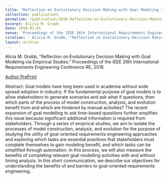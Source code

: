 ```yaml
---
title: "Reflection on Evolutionary Decision Making with Goal Modeling via Empirical Studies"
collection: publications
permalink: /publication/2018-Reflection-on-Evolutionary-Decision-Making-with-Goal-Modeling-via-Empirical-Studies
excerpt: Alicia M. Grubb
date: 2018-01-01
venue: 'Proceedings of the IEEE 26th International Requirements Engineering Conference RE'
citation: ' Alicia M. Grubb, "Reflection on Evolutionary Decision Making with Goal Modeling via Empirical Studies." Proceedings of the IEEE 26th International Requirements Engineering Conference RE, 2018.'
layout: archive
---
```

 Alicia M. Grubb, "Reflection on Evolutionary Decision Making with Goal Modeling via Empirical Studies." Proceedings of the IEEE 26th International Requirements Engineering Conference RE, 2018.

[Author PrePrint](http://www.cs.toronto.edu/~amgrubb/archive/RE18.pdf)

Abstract: Goal models have long been used in academia without wide spread adoption in industry. If the fundamental purpose of goal models is to allow stakeholders to generate scenarios and ask what if questions, then which parts of the process of model construction, analysis, and evolution benefit from and which are hindered by manual activities? The recent expansion of goal modelling to ask time-based questions further amplifies this issue because significant additional information is required from stakeholders. Through a series of empirical studies, we aim to isolate the processes of model construction, analysis, and evolution for the purpose of studying the utility of goal-oriented requirements engineering approaches and exploring which tasks are essential practices that stakeholders must complete themselves to gain modeling benefit, and which tasks can be simplified through automation. In this process, we will also measure the benefits of completing relevant goal modelling activities with and without timing analysis. In this short communication, we describe our objectives for understanding the benefits of and barriers to goal-oriented requirements engineering.
